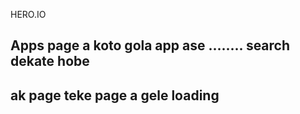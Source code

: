<span className="bg-clip-text text-transparent bg-gradient-to-br from-[#6538BA] via-[#7A42E8] to-[#8854CE]">HERO.IO</span>

## Apps page a koto gola app ase ........ search dekate hobe 
## ak page teke page a gele loading 